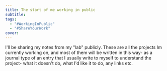 ```yaml
---
title: The start of me working in public
subtitle: 
tags:
  - "#WorkingInPublic"
  - "#ShareYourWork"
cover:
---
```



I'll be sharing my notes from my "lab" publicly. These are all the projects Im currently working on, and most of them will be written in this way- as a journal type of an entry that I usually write to myself to understand the project- what it doesn't do, what I'd like it to do, any links etc.
